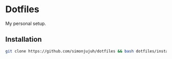 # Dotfiles
My personal setup.

## Installation

```bash
git clone https://github.com/simonjujuh/dotfiles && bash dotfiles/install.sh
```
